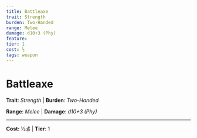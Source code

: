 ```yaml
---
title: Battleaxe
trait: Strength
burden: Two-Handed
range: Melee
damage: d10+3 (Phy)
feature: 
tier: 1
cost: ½
tags: weapon
---
```

# Battleaxe

**Trait**: _Strength_ | **Burden**: _Two-Handed_

**Range**: _Melee_ | **Damage**: _d10+3 (Phy)_

___
**Cost:** ½💰 | **Tier**: 1
